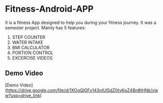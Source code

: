 # Fitness-Android-APP
It is a fitness App designed to help you during your fitness journey.
It was a semester project.
Mainly has 5 features:
1. STEP COUNTER
2. WATER INTAKE
3. BMI CALCULATOR
4. PORTION CONTROL
5. EXCERCISE VIDEOS

## Demo Video

[Demo Video] (https://drive.google.com/file/d/1XOgQlGFx143nIUl5dZ0tyKpZ4Bn8tHNk/view?usp=drive_link)
